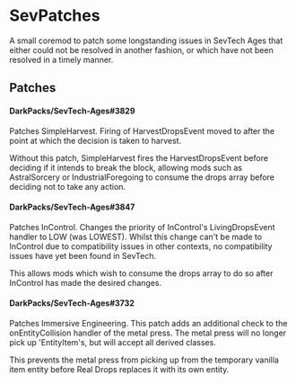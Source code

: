 # SevPatches
A small coremod to patch some longstanding issues in SevTech Ages that either could not be resolved in another fashion,
or which have not been resolved in a timely manner.

## Patches
#### DarkPacks/SevTech-Ages#3829
Patches SimpleHarvest. Firing of HarvestDropsEvent moved to after the point at which the decision is taken to harvest.

Without this patch, SimpleHarvest fires the HarvestDropsEvent before deciding if it intends to break the block, allowing
mods such as AstralSorcery or IndustrialForegoing to consume the drops array before deciding not to take any action.

#### DarkPacks/SevTech-Ages#3847
Patches InControl. Changes the priority of InControl's LivingDropsEvent handler to LOW (was LOWEST). Whilst this change
can't be made to InControl due to compatibility issues in other contexts, no compatibility issues have yet been found in
SevTech. 

This allows mods which wish to consume the drops array to do so after InControl has made the desired changes.

#### DarkPacks/SevTech-Ages#3732
Patches Immersive Engineering. This patch adds an additional check to the onEntityCollision handler of the metal press.
The metal press will no longer pick up 'EntityItem's, but will accept all derived classes.

This prevents the metal press from picking up from the temporary vanilla item entity before Real Drops replaces it with
its own entity.
